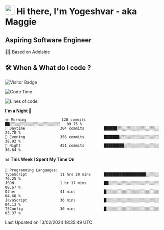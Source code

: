 <h1><img src="https://emojis.slackmojis.com/emojis/images/1531849430/4246/blob-sunglasses.gif?1531849430" width="30"/> Hi there, I'm Yogeshvar - aka Maggie</h1>

## Aspiring Software Engineer
🏂🏻  Based on Adelaide 

## 🛠 When & What do I code ?  

![Visitor Badge](https://visitor-badge.feriirawann.repl.co?username=yogeshvar&repo=yogeshvar&label=Visitors&style=plastic&color=%23457BFF&contentType=svg)

<!--START_SECTION:waka-->
![Code Time](http://img.shields.io/badge/Code%20Time-2%2C684%20hrs%2012%20mins-blue)

![Lines of code](https://img.shields.io/badge/From%20Hello%20World%20I%27ve%20Written-4.1%20million%20lines%20of%20code-blue)

**I'm a Night 🦉** 

```text
🌞 Morning                120 commits         ██░░░░░░░░░░░░░░░░░░░░░░░   09.75 % 
🌆 Daytime                304 commits         ██████░░░░░░░░░░░░░░░░░░░   24.70 % 
🌃 Evening                356 commits         ███████░░░░░░░░░░░░░░░░░░   28.92 % 
🌙 Night                  451 commits         █████████░░░░░░░░░░░░░░░░   36.64 % 
```


📊 **This Week I Spent My Time On** 

```text
💬 Programming Languages: 
TypeScript               11 hrs 20 mins      ███████████████████░░░░░░   76.25 % 
JSON                     1 hr 17 mins        ██░░░░░░░░░░░░░░░░░░░░░░░   08.67 % 
Other                    41 mins             █░░░░░░░░░░░░░░░░░░░░░░░░   04.68 % 
JavaScript               36 mins             █░░░░░░░░░░░░░░░░░░░░░░░░   04.13 % 
TSConfig                 30 mins             █░░░░░░░░░░░░░░░░░░░░░░░░   03.37 % 
```


 Last Updated on 13/02/2024 18:35:49 UTC
<!--END_SECTION:waka-->
